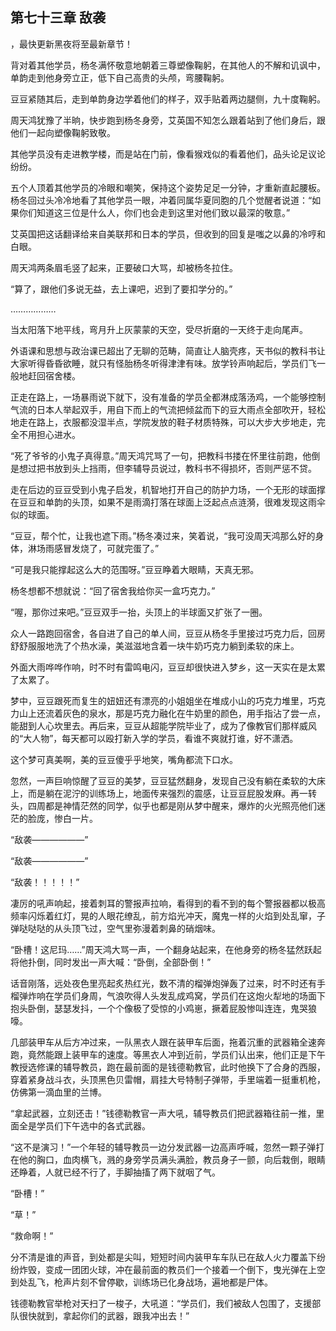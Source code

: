 ## 第七十三章 敌袭
，最快更新黑夜将至最新章节！

背对着其他学员，杨冬满怀敬意地朝着三尊塑像鞠躬，在其他人的不解和讥讽中，单韵走到他身旁立正，低下自己高贵的头颅，弯腰鞠躬。

豆豆紧随其后，走到单韵身边学着他们的样子，双手贴着两边腿侧，九十度鞠躬。

周天鸿犹豫了半晌，快步跑到杨冬身旁，艾英国不知怎么跟着站到了他们身后，跟他们一起向塑像鞠躬致敬。

其他学员没有走进教学楼，而是站在门前，像看猴戏似的看着他们，品头论足议论纷纷。

五个人顶着其他学员的冷眼和嘲笑，保持这个姿势足足一分钟，才重新直起腰板。杨冬回过头冷冷地看了其他学员一眼，冲着同属华夏同胞的几个觉醒者说道：“如果你们知道这三位是什么人，你们也会走到这里对他们致以最深的敬意。”

艾英国把这话翻译给来自美联邦和日本的学员，但收到的回复是嗤之以鼻的冷哼和白眼。

周天鸿两条眉毛竖了起来，正要破口大骂，却被杨冬拉住。

“算了，跟他们多说无益，去上课吧，迟到了要扣学分的。”

………………

当太阳落下地平线，弯月升上灰蒙蒙的天空，受尽折磨的一天终于走向尾声。

外语课和思想与政治课已超出了无聊的范畴，简直让人脑壳疼，天书似的教科书让大家听得昏昏欲睡，就只有怪胎杨冬听得津津有味。放学铃声响起后，学员们飞一般地赶回宿舍楼。

正走在路上，一场暴雨说下就下，没有准备的学员全都淋成落汤鸡，一个能够控制气流的日本人举起双手，用自下而上的气流把倾盆而下的豆大雨点全部吹开，轻松地走在路上，衣服都没湿半点，学院发放的鞋子材质特殊，可以大步大步地走，完全不用担心进水。

“死了爷爷的小鬼子真得意。”周天鸿咒骂了一句，把教科书搂在怀里往前跑，他倒是想过把书放到头上挡雨，但李辅导员说过，教科书不得损坏，否则严惩不贷。

走在后边的豆豆受到小鬼子启发，机智地打开自己的防护力场，一个无形的球面撑在豆豆和单韵的头顶，如果不是雨滴打落在球面上泛起点点涟漪，很难发现这雨伞似的球面。

“豆豆，帮个忙，让我也遮下雨。”杨冬凑过来，笑着说，“我可没周天鸿那么好的身体，淋场雨感冒发烧了，可就完蛋了。”

“可是我只能撑起这么大的范围呀。”豆豆睁着大眼睛，天真无邪。

杨冬想都不想就说：“回了宿舍我给你买一盒巧克力。”

“喔，那你过来吧。”豆豆双手一抬，头顶上的半球面又扩张了一圈。

众人一路跑回宿舍，各自进了自己的单人间，豆豆从杨冬手里接过巧克力后，回房舒舒服服地洗了个热水澡，美滋滋地含着一块牛奶巧克力躺到柔软的床上。

外面大雨哗哗作响，时不时有雷鸣电闪，豆豆却很快进入梦乡，这一天实在是太累了太累了。

梦中，豆豆跟死而复生的妞妞还有漂亮的小姐姐坐在堆成小山的巧克力堆里，巧克力山上还流着灰色的泉水，那是巧克力融化在牛奶里的颜色，用手指沾了尝一点，能甜到人心坎里去。再后来，豆豆从超能学院毕业了，成为了像教官们那样威风的“大人物”，每天都可以殴打新入学的学员，看谁不爽就打谁，好不潇洒。

这个梦可真美啊，美的豆豆傻乎乎地笑，嘴角都流下口水。

忽然，一声巨响惊醒了豆豆的美梦，豆豆猛然翻身，发现自己没有躺在柔软的大床上，而是躺在泥泞的训练场上，地面传来强烈的震感，让豆豆屁股发麻。再一转头，四周都是神情茫然的同学，似乎也都是刚从梦中醒来，爆炸的火光照亮他们迷茫的脸庞，惨白一片。

“敌袭――――――”

“敌袭――――――”

“敌袭！！！！！”

凄厉的吼声响起，接着刺耳的警报声拉响，看得到的看不到的每个警报器都以极高频率闪烁着红灯，晃的人眼花缭乱，前方焰光冲天，魔鬼一样的火焰到处乱窜，子弹哒哒哒的从头顶飞过，空气里弥漫着刺鼻的硝烟味。

“卧槽！这尼玛……”周天鸿大骂一声，一个翻身站起来，在他身旁的杨冬猛然跃起将他扑倒，同时发出一声大喊：“卧倒，全部卧倒！”

话音刚落，远处夜色里亮起炙热红光，数不清的榴弹炮弹轰了过来，时不时还有手榴弹炸响在学员们身周，气浪吹得人头发乱成鸡窝，学员们在这炮火犁地的场面下抱头卧倒，瑟瑟发抖，一个个像极了受惊的小鸡崽，撅着屁股惨叫连连，鬼哭狼嚎。

几部装甲车从后方冲过来，一队黑衣人跟在装甲车后面，拖着沉重的武器箱全速奔跑，竟然能跟上装甲车的速度。等黑衣人冲到近前，学员们认出来，他们正是下午教授选修课的辅导教员，跑在最前面的是钱德勒教官，此时他换下了合身的西服，穿着紧身战斗衣，头顶黑色贝雷帽，肩挂大号特制子弹带，手里端着一挺重机枪，仿佛第一滴血里的兰博。

“拿起武器，立刻还击！”钱德勒教官一声大吼，辅导教员们把武器箱往前一推，里面全是学员们下午选中的各式武器。

“这不是演习！”一个年轻的辅导教员一边分发武器一边高声呼喊，忽然一颗子弹打在他的胸口，血肉横飞，溅的身旁学员满头满脸，教员身子一颤，向后栽倒，眼睛还睁着，人就已经不行了，手脚抽搐了两下就咽了气。

“卧槽！”

“草！”

“救命啊！”

分不清是谁的声音，到处都是尖叫，短短时间内装甲车车队已在敌人火力覆盖下纷纷炸毁，变成一团团火球，冲在最前面的教员们一个接着一个倒下，曳光弹在上空到处乱飞，枪声片刻不曾停歇，训练场已化身战场，遍地都是尸体。

钱德勒教官举枪对天扫了一梭子，大吼道：“学员们，我们被敌人包围了，支援部队很快就到，拿起你们的武器，跟我冲出去！”

